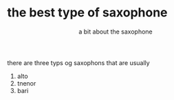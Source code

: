 <html lang="em">
 
  
 <head>
  <title> my first webpage
  </title>
  </head>
  <body>
  <h1>the best type of saxophone</h1>
 <header>
  a bit about the saxophone
  </header>
 <p>there are three typs og saxophons that are usually</p>
  <ol>
 <li>alto</li>
 <li>tnenor</li>
 <li>bari</li>

</ol>
  
  
  
  














</html>
